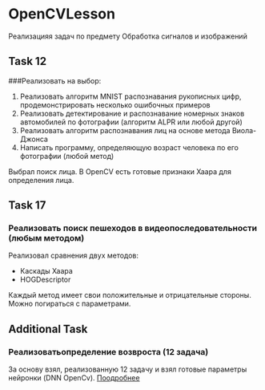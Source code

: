 # OpenCVLesson
Реализацияя задач по предмету Обработка сигналов и изображений
## Task 12
###Реализовать на выбор:

1. Реализовать алгоритм MNIST распознавания рукописных цифр, продемонстрировать несколько ошибочных примеров
2. Реализовать детектирование и распознавание номерных знаков автомобилей по фотографии (алгоритм ALPR или любой другой)
3. Реализовать алгоритм распознавания лиц на основе метода Виола-Джонса
4. Написать программу, определяющую возраст человека по его фотографии (любой метод)

Выбрал поиск лица. 
В OpenCV есть готовые признаки Хаара для определения лица.

## Task 17
### Реализовать поиск пешеходов в видеопоследовательности (любым методом)

Реализовал сравнения двух методов:
- Каскады Хаара
- HOGDescriptor

Каждый метод имеет свои положительные и отрицательные стороны. Можно погираться с параметрами.

## Additional Task
### Реализоватьопределение возвроста (12 задача)

За основу взял, реализованную 12 задачу и взял готовые параметры нейронки (DNN OpenCv).
[Поодробнее](https://www.geeksforgeeks.org/age-detection-using-deep-learning-in-opencv/)
